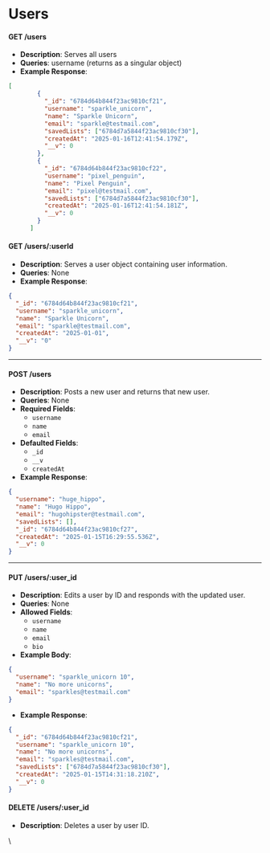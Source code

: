 # Users

#### GET /users

* **Description**: Serves all users
* **Queries**: username (returns as a singular object)
* **Example Response**:

```json
[
        {
          "_id": "6784d64b844f23ac9810cf21",
          "username": "sparkle_unicorn",
          "name": "Sparkle Unicorn",
          "email": "sparkle@testmail.com",
          "savedLists": ["6784d7a5844f23ac9810cf30"],
          "createdAt": "2025-01-16T12:41:54.179Z",
          "__v": 0
        },
        {
          "_id": "6784d64b844f23ac9810cf22",
          "username": "pixel_penguin",
          "name": "Pixel Penguin",
          "email": "pixel@testmail.com",
          "savedLists": ["6784d7a5844f23ac9810cf30"],
          "createdAt": "2025-01-16T12:41:54.181Z",
          "__v": 0
        }
      ]
```

#### GET /users/:userId

* **Description**: Serves a user object containing user information.
* **Queries**: None
* **Example Response**:

```json
{
  "_id": "6784d64b844f23ac9810cf21",
  "username": "sparkle_unicorn",
  "name": "Sparkle Unicorn",
  "email": "sparkle@testmail.com",
  "createdAt": "2025-01-01",
  "__v": "0"
}
```

***

#### POST /users

* **Description**: Posts a new user and returns that new user.
* **Queries**: None
* **Required Fields**:
  * `username`
  * `name`
  * `email`
* **Defaulted Fields**:
  * `_id`
  * `__v`
  * `createdAt`
* **Example Response**:

```json
{
  "username": "huge_hippo",
  "name": "Hugo Hippo",
  "email": "hugohipster@testmail.com",
  "savedLists": [],
  "_id": "6784d64b844f23ac9810cf27",
  "createdAt": "2025-01-15T16:29:55.536Z",
  "__v": 0
}
```

***

#### PUT /users/:user\_id

* **Description**: Edits a user by ID and responds with the updated user.
* **Queries**: None
* **Allowed Fields**:
  * `username`
  * `name`
  * `email`
  * `bio`
* **Example Body**:

```json
{
  "username": "sparkle_unicorn 10",
  "name": "No more unicorns",
  "email": "sparkles@testmail.com"
}
```

* **Example Response**:

```json
{
  "_id": "6784d64b844f23ac9810cf21",
  "username": "sparkle_unicorn 10",
  "name": "No more unicorns",
  "email": "sparkles@testmail.com",
  "savedLists": ["6784d7a5844f23ac9810cf30"],
  "createdAt": "2025-01-15T14:31:18.210Z",
  "__v": 0
}
```

#### DELETE /users/:user\_id

* **Description**: Deletes a user by user ID.



\
